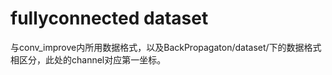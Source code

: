 # fullyconnected dataset

与conv_improve内所用数据格式，以及BackPropagaton/dataset/下的数据格式相区分，此处的channel对应第一坐标。
